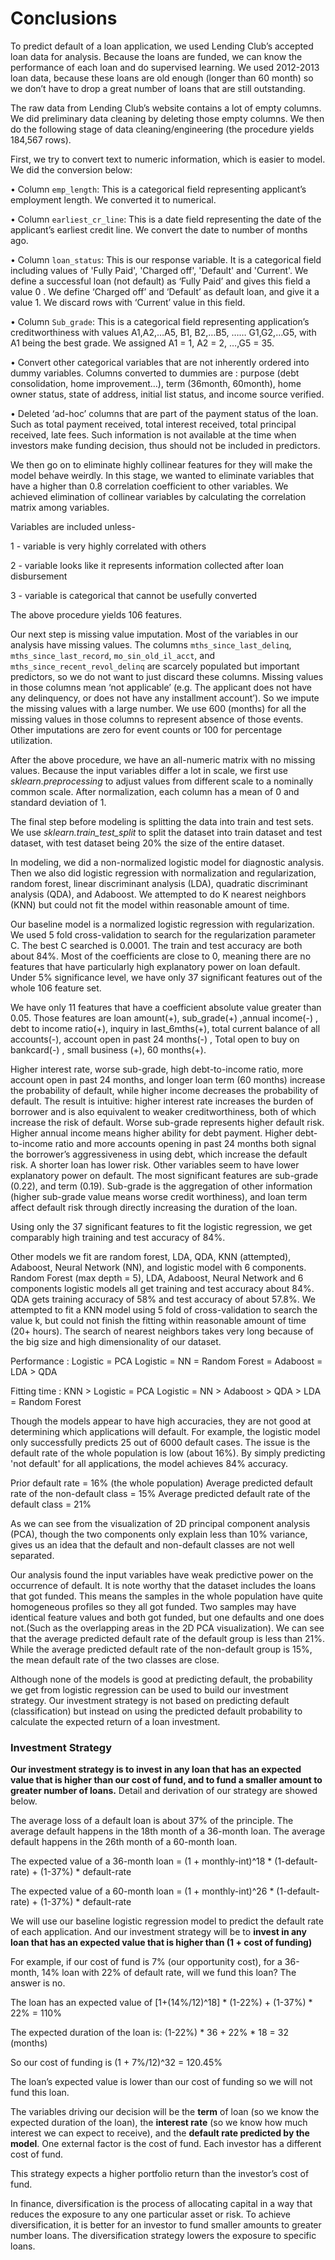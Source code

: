 
# Conclusions

To predict default of a loan application, we used Lending Club’s accepted loan data for analysis. Because the loans are funded, we can know the performance of each loan and do supervised learning. We used 2012-2013 loan data, because these
loans are old enough (longer than 60 month) so we don’t have to drop a great number of loans that are still outstanding.

The raw data from Lending Club’s website contains a lot of empty columns. We did preliminary data cleaning by deleting those empty columns. We then do the following stage of data cleaning/engineering (the procedure yields 184,567 rows).

First, we try to convert text to numeric information, which is easier to model. We did the conversion below:

• Column `emp_length`: This is a categorical field representing applicant’s employment length. We converted it to numerical.

• Column `earliest_cr_line`: This is a date field representing the date of the applicant’s earliest credit line. We convert the date to number of months ago.

• Column `loan_status`: This is our response variable. It is a categorical field including values of 'Fully Paid', 'Charged off', 'Default' and 'Current'. We define a successful loan (not default) as ‘Fully Paid’ and gives this field a value 0 . We define ‘Charged off’ and ‘Default’ as default loan, and give it a value 1. We discard rows with ‘Current’ value in this field.

• Column `Sub_grade`: This is a categorical field representing application’s creditworthiness with values A1,A2,…A5, B1, B2,…B5, …… G1,G2,…G5, with A1 being the best grade. We assigned A1 = 1, A2 = 2, …,G5 = 35.

• Convert other categorical variables that are not inherently ordered into dummy variables. Columns converted to dummies are : purpose (debt consolidation, home improvement…), term (36month, 60month), home owner status, state of address, initial list status, and income source verified.

• Deleted ‘ad-hoc’ columns that are part of the payment status of the loan. Such as total payment received, total interest received, total principal received, late fees. Such information is not available at the time when investors make funding decision, thus should not be included in predictors.

We then go on to eliminate highly collinear features for they will make the model behave weirdly. In this stage, we wanted to eliminate variables that have a higher than 0.8 correlation coefficient to other variables. We achieved elimination of collinear variables by calculating the correlation matrix among variables.

Variables are included unless-

1 - variable is very highly correlated with others

2 - variable looks like it represents information collected after loan disbursement

3 - variable is categorical that cannot be usefully converted

The above procedure yields 106 features.

Our next step is missing value imputation. Most of the variables in our analysis have missing values. The columns `mths_since_last_delinq`, `mths_since_last_record`, `mo_sin_old_il_acct`, and `mths_since_recent_revol_delinq` are scarcely populated but important predictors, so we do not want to just discard these columns. Missing values in those columns mean ‘not applicable’ (e.g. The applicant does not have any delinquency, or does not have any installment account’). So we impute the missing values with a large number. We use 600 (months) for all the missing values in those columns to represent absence of those events. Other imputations are zero for event counts or 100 for percentage utilization.

After the above procedure, we have an all-numeric matrix with no missing values. Because the input variables differ a lot in scale, we first use *sklearn.preprocessing* to adjust values from different scale to a nominally common scale. After normalization, each column has a mean of 0 and standard deviation of 1.

The final step before modeling is splitting the data into train and test sets. We use *sklearn.train_test_split* to split the dataset into train dataset and test dataset, with test dataset being 20% the size of the entire dataset.

In modeling, we did a non-normalized logistic model for diagnostic analysis. Then we also did logistic regression with normalization and regularization, random forest, linear discriminant analysis (LDA), quadratic discriminant analysis (QDA), and Adaboost. We attempted to do K nearest neighbors (KNN) but could not fit the model within reasonable amount of time.

Our baseline model is a normalized logistic regression with regularization. We used 5 fold cross-validation to search for the regularization parameter C. The best C searched is 0.0001. The train and test accuracy are both about 84%. Most of the
coefficients are close to 0, meaning there are no features that have particularly high explanatory power on loan default. Under 5% significance level, we have only 37 significant features out of the whole 106 feature set.

We have only 11 features that have a coefficient absolute value greater than 0.05. Those features are loan amount(+), sub_grade(+) ,annual income(-) , debt to income ratio(+), inquiry in last_6mths(+), total current balance of all accounts(-), account open in past 24 months(-) , Total open to buy on bankcard(-) , small business (+), 60 months(+).

Higher interest rate, worse sub-grade, high debt-to-income ratio, more account open in past 24 months, and longer loan term (60 months) increase the probability of default, while higher income decreases the probability of default. The result is
intuitive: higher interest rate increases the burden of borrower and is also equivalent to weaker creditworthiness, both of which increase the risk of default. Worse sub-grade represents higher default risk. Higher annual income means higher ability for debt payment. Higher debt-to-income ratio and more accounts opening in past 24 months both signal the borrower’s aggressiveness in using debt, which increase the default risk. A shorter loan has lower risk. Other variables seem to have lower explanatory power on default. The most significant features are sub-grade (0.22), and term (0.19). Sub-grade is the aggregation of other information (higher sub-grade value means worse credit worthiness), and loan term affect default risk
through directly increasing the duration of the loan.

Using only the 37 significant features to fit the logistic regression, we get comparably high training and test accuracy of 84%.

Other models we fit are random forest, LDA, QDA, KNN (attempted), Adaboost, Neural Network (NN), and logistic model with 6 components. Random Forest (max depth = 5), LDA, Adaboost, Neural Network and 6 components logistic models all get
training and test accuracy about 84%. QDA gets training accuracy of 58% and test accuracy of about 57.8%. We attempted to fit a KNN model using 5 fold of cross-validation to search the value k, but could not finish the fitting within reasonable
amount of time (20+ hours). The search of nearest neighbors takes very long because of the big size and high dimensionality of our dataset.

Performance : Logistic = PCA Logistic = NN = Random Forest = Adaboost = LDA > QDA

Fitting time : KNN > Logistic = PCA Logistic = NN > Adaboost > QDA > LDA = Random Forest

Though the models appear to have high accuracies, they are not good at determining which applications will default. For example, the logistic model only successfully predicts 25 out of 6000 default cases. The issue is the default rate of the whole population is low (about 16%). By simply predicting 'not default' for all applications, the model achieves 84% accuracy.

Prior default rate = 16% (the whole population)
Average predicted default rate of the non-default class = 15%
Average predicted default rate of the default class = 21%

As we can see from the visualization of 2D principal component analysis (PCA), though the two components only explain less than 10% variance, gives us an idea that the default and non-default classes are not well separated.

Our analysis found the input variables have weak predictive power on the occurrence of default. It is note worthy that the dataset includes the loans that got funded. This means the samples in the whole population have quite homogeneous
profiles so they all got funded. Two samples may have identical feature values and both got funded, but one defaults and one does not.(Such as the overlapping areas in the 2D PCA visualization). We can see that the average predicted default rate of the default group is less than 21%. While the average predicted default rate of the non-default group is 15%, the mean default rate of the two classes are close.

Although none of the models is good at predicting default, the probability we get from logistic regression can be used to build our investment strategy. Our investment strategy is not based on predicting default (classification) but instead on using the predicted default probability to calculate the expected return of a loan investment.

### Investment Strategy

**Our investment strategy is to invest in any loan that has an expected value that is higher than our cost of fund, and to fund a smaller amount to greater number of loans.** Detail and derivation of our strategy are showed below.

The average loss of a default loan is about 37% of the principle.
The average default happens in the 18th month of a 36-month loan.
The average default happens in the 26th month of a 60-month loan.

The expected value of a 36-month loan = (1 + monthly-int)^18 * (1-default-rate) + (1-37%) * default-rate

The expected value of a 60-month loan = (1 + monthly-int)^26 * (1-default-rate) + (1-37%) * default-rate

We will use our baseline logistic regression model to predict the default rate of each application. And our investment strategy will be to **invest in any loan that has an expected value that is higher than (1 + cost of funding)**

For example, if our cost of fund is 7% (our opportunity cost), for a 36-month, 14% loan with 22% of default rate, will we fund this loan? The answer is no.

The loan has an expected value of
[1+(14%/12)^18] * (1-22%) + (1-37%) * 22% = 110%

The expected duration of the loan is:
(1-22%) * 36 + 22% * 18 = 32 (months)

So our cost of funding is (1 + 7%/12)^32 = 120.45%

The loan’s expected value is lower than our cost of funding so we will not fund this loan.

The variables driving our decision will be the **term** of loan (so we know the expected duration of the loan), the **interest rate** (so we know how much interest we can expect to receive), and the **default rate predicted by the model**. One
external factor is the cost of fund. Each investor has a different cost of fund.

This strategy expects a higher portfolio return than the investor’s cost of fund.

In finance, diversification is the process of allocating capital in a way that reduces the exposure to any one particular asset or risk. To achieve diversification, it is better for an investor to fund smaller amounts to greater number loans. The
diversification strategy lowers the exposure to specific loans.

